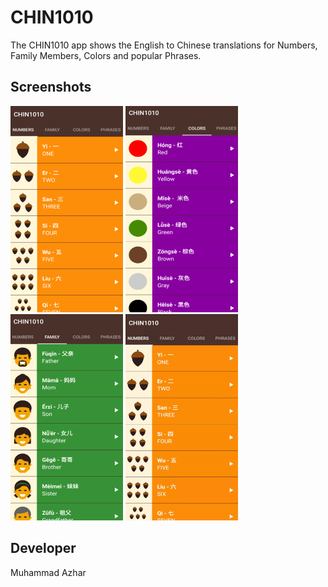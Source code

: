 # CHIN1010

The CHIN1010 app shows the English to Chinese translations for Numbers, Family Members, Colors and popular Phrases. 

## Screenshots 

<img src="readmeFiles/numberSC.png" width="180" height="330"> <img src="readmeFiles/colorsSC.png" width="180" height="330">
<img src="readmeFiles/familySC.png" width="180" height="330"> <img src="readmeFiles/appSRgif.gif" width="180" height="330">

## Developer 

Muhammad Azhar
